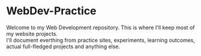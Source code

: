 # WebDev-Practice
Welcome to my Web Development repository. This is where I'll keep most of my website projects.<br>
I'll document everthing from practice sites, experiments, learning outcomes, actual full-fledged projects and anything else.<br>
